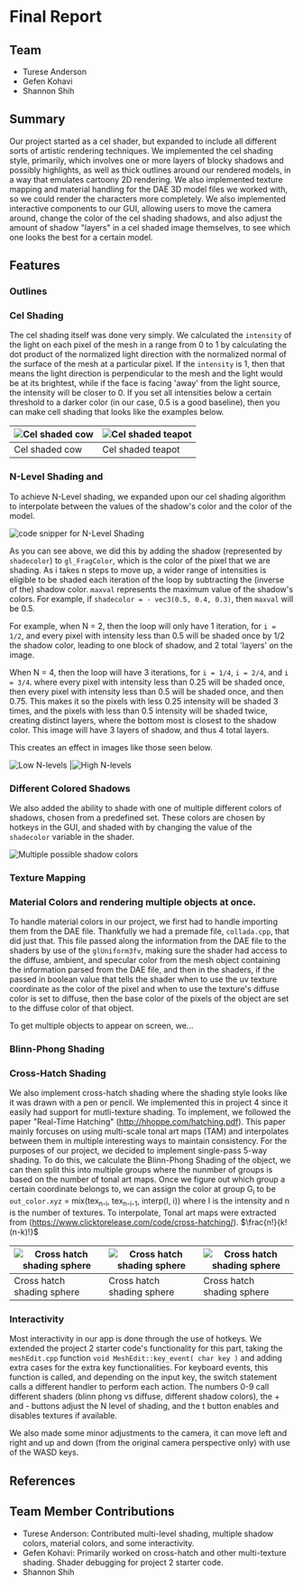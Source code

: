# Final Report

## Team
- Turese Anderson
- Gefen Kohavi
- Shannon Shih

## Summary

Our project started as a cel shader, but expanded to include all different sorts of artistic rendering techniques. We implemented the cel shading style, primarily, which involves one or more layers of blocky shadows and possibly highlights, as well as thick outlines around our rendered models, in a way that emulates cartoony 2D rendering. We also implemented texture mapping and material handling for the DAE 3D model files we worked with, so we could render the characters more completely. We also implemented interactive components to our GUI, allowing users to move the camera around, change the color of the cel shading shadows, and also adjust the amount of shadow "layers" in a cel shaded image themselves, to see which one looks the best for a certain model.

## Features

### Outlines

### Cel Shading

The cel shading itself was done very simply. We calculated the `intensity` of the light on each pixel of the mesh in a range from 0 to 1 by calculating the dot product of the normalized light direction with the normalized normal of the surface of the mesh at a particular pixel. If the `intensity` is 1, then that means the light direction is perpendicular to the mesh and the light would be at its brightest, while if the face is facing 'away' from the light source, the intensity will be closer to 0. If you set all intensities below a certain threshold to a darker color (in our case, 0.5 is a good baseline), then you can make cell shading that looks like the examples below.

 |  ![Cel shaded cow](images/final/celcow.png) | ![Cel shaded teapot](images/final/celteapot.png)  | 
| -----------------------|-------------------------- | 
| Cel shaded cow | Cel shaded teapot | 

### N-Level Shading and

To achieve N-Level shading, we expanded upon our cel shading algorithm to interpolate between the values of the shadow's color and the color of the model.

![code snipper for N-Level Shading](images/final/nlayerscode.png)

As you can see above, we did this by adding the shadow (represented by `shadecolor`) to `gl_FragColor`, which is the color of the pixel that we are shading. As i takes n steps to move up, a wider range of intensities is eligible to be shaded each iteration of the loop by subtracting the (inverse of the) shadow color. `maxval` represents the maximum value of the shadow's colors. For example, if `shadecolor = - vec3(0.5, 0.4, 0.3)`, then `maxval` will be 0.5.

For example, when N = 2, then the loop will only have 1 iteration, for `i = 1/2`, and every pixel with intensity less than 0.5 will be shaded once by 1/2 the shadow color, leading to one block of shadow, and 2 total 'layers' on the image.

When N = 4, then the loop will have 3 iterations, for `i = 1/4`, `i = 2/4`, and `i = 3/4`. where every pixel with intensity less than 0.25 will be shaded once, then every pixel with intensity less than 0.5 will be shaded once, and then 0.75. This makes it so the pixels with less 0.25 intensity will be shaded 3 times, and the pixels with less than 0.5 intensity will be shaded twice, creating distinct layers, where the bottom most is closest to the shadow color. This image will have 3 layers of shadow, and thus 4 total layers.

This creates an effect in images like those seen below.

![Low N-levels](images/final/lownlevels.png) |![High N-levels](images/final/highnlevels.png)

### Different Colored Shadows

We also added the ability to shade with one of multiple different colors of shadows, chosen from a predefined set. These colors are chosen by hotkeys in the GUI, and shaded with by changing the value of the `shadecolor` variable in the shader.

![Multiple possible shadow colors](images/final/multicolors.png)

### Texture Mapping


### Material Colors and rendering multiple objects at once.

To handle material colors in our project, we first had to handle importing them from the DAE file. Thankfully we had a premade file, `collada.cpp`, that did just that. This file passed along the information from the DAE file to the shaders by use of the `glUniform3fv`, making sure the shader had access to the diffuse, ambient, and specular color from the mesh object containing the information parsed from the DAE file, and then in the shaders, if the passed in boolean value that tells the shader when to use the uv texture coordinate as the color of the pixel and when to use the texture's diffuse color is set to diffuse, then the base color of the pixels of the object are set to the diffuse color of that object.

To get multiple objects to appear on screen, we... <INFO NEEDED>

### Blinn-Phong Shading

### Cross-Hatch Shading

We also implement cross-hatch shading where the shading style looks like it was drawn with a pen or pencil. We implemented this in project 4 since it easily had support for mutli-texture shading. To implement, we followed the paper "Real-Time Hatching" (http://hhoppe.com/hatching.pdf). This paper mainly forcuses on using multi-scale tonal art maps (TAM) and interpolates between them in multiple interesting ways to maintain consistency. For the purposes of our project, we decided to implement single-pass 5-way shading. To do this, we calculate the Blinn-Phong Shading of the object, we can then split this into multiple groups where the nunmber of groups is based on the number of tonal art maps. Once we figure out which group a certain coordinate belongs to, we can assign the color at group G<sub>i</sub> to be `out_color.xyz` = mix(tex<sub>n-i</sub>, tex<sub>n-i-1</sub>, interp(I, i)) where I is the intensity and n is the number of textures. To interpolate, Tonal art maps were extracted from (https://www.clicktorelease.com/code/cross-hatching/). $\frac{n!}{k!(n-k)!}$

| ![Cross hatch shading sphere](images/final/hatch1.png) | ![Cross hatch shading sphere](images/final/hatch2.png) | ![Cross hatch shading sphere](images/final/hatch3.png) |
| -----------------------|-------------------------- | -------------|
| Cross hatch shading sphere | Cross hatch shading sphere | Cross hatch shading sphere | 

### Interactivity

Most interactivity in our app is done through the use of hotkeys. We extended the project 2 starter code's functionality for this part, taking the `meshEdit.cpp` function `void MeshEdit::key_event( char key )` and adding extra cases for the extra key functionalities. For keyboard events, this function is called, and depending on the input key, the switch statement calls a different handler to perform each action. The numbers 0-9 call different shaders (blinn phong vs diffuse, different shadow colors), the + and - buttons adjust the N level of shading, and the t button enables and disables textures if available.

We also made some minor adjustments to the camera, it can move left and right and up and down (from the original camera perspective only) with use of the WASD keys.

## References

## Team Member Contributions

- Turese Anderson: Contributed multi-level shading, multiple shadow colors, material colors, and some interactivity.
- Gefen Kohavi: Primarily worked on cross-hatch and other multi-texture shading. Shader debugging for project 2 starter code.
- Shannon Shih

